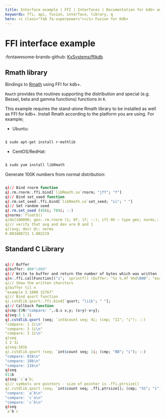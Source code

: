 ```yaml
---
title: Interface example | FFI | Interfaces | Documentation for kdb+ and q
keywords: ffi, api, fusion, interface, library, q
hero: <i class="fab fa-superpowers"></i> Fusion for Kdb+
---
```


# FFI interface example

:fontawesome-brands-github:
[KxSystems/ffikdb](https://github.com/KxSystems/ffi)

## Rmath library

Bindings to [Rmath](https://cran.r-project.org/doc/manuals/r-release/R-admin.html#The-standalone-Rmath-library) using FFI for kdb+.

`Rmath` provides the routines supporting the distribution and special (e.g. Bessel, beta and gamma functions) functions in `R`. 

This example requires the stand-alone Rmath library to be installed as well as FFI for kdb+. Install Rmath according to the platform you are using. For example;

- Ubuntu:

```bash

$ sudo apt-get install r-mathlib

```

- CentOS/RedHat:
 
```bash

$ sudo yum install libRmath

```

Generate 100K numbers from normal distribution:

```q

q)// Bind rnorm function
q).rm.rnorm:.ffi.bind[`libRmath.so`rnorm; "jff"; "f"]
q)// Bind set_seed function
q).rm.set_seed:.ffi.bind[`libRmath.so`set_seed; "ii"; " "]
q)// Set random seed
q).rm.set_seed (456i; 789i; ::)
q)norms:`float$()
q)do[100000; gen:.rm.rnorm (1; 0f; 1f; ::); if[-9h ~ type gen; norms,: gen]]
q)// verify that avg and dev are 0 and 1
q)(avg; dev) @\: norms
0.003488721 1.002219

```

## Standard C Library

```q

q)// Buffer
q)buffer: 80#"\000"
q)// Write to buffer and return the number of bytes which was written
q)n:.ffi.callFunction[("i"; `sprintf)] (buffer; "%s %.4f %hd\000"; "example\000"; 3.16f; 144000h; ::)
q)// Show the written charcters
q)buffer til n
"example 3.1600 32767"
q)// Bind qsort function
q).cstdlib.qsort:.ffi.bind[`qsort; "liik"; " "];
q)// Callback function
q)cmp:{0N!"compare: ",.Q.s x,y; (x>y)-x<y};
q)seq:3 1 2i
q).cstdlib.qsort (seq; `int$count seq; 4i; (cmp; "II"; "i"); ::)
"compare: 1 2i\n"
"compare: 3 1i\n"
"compare: 3 2i\n"
q)seq
1 2 3i
q)seq:101b
q).cstdlib.qsort (seq; `int$count seq; 1i; (cmp; "BB"; "i"); ::)
"compare: 01b\n"
"compare: 10b\n"
"compare: 11b\n"
q)seq
011b
q)seq:`c`a`b;
q)// symbols are pointers - size of pointer is .ffi.ptrsize[]
q).cstdlib.qsort (seq; `int$count seq; .ffi.ptrsize[]; (cmp; "SS"; "i"); ::)
"compare: `a`b\n"
"compare: `c`a\n"
"compare: `c`b\n"
q)seq
`a`b`c

```
